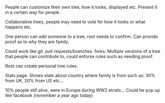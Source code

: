 People can customize their own tree, how it looks, displayed etc. Present it in a certain way for people.

Collaborative trees, people may need to vote for how it looks or what happens etc.

One person can add someone to a tree, root needs to confirm. Can provide proof as to why they are family.

Could work like git. pull requests/branches. forks. Multiple versions of a tree that people can contribute to, could enforse rules such as needing proof.

Root can create personal tree rules.

Stats page. Shows stats about country where family is from such as: 30% from UK, 20% from US etc...

10% people still alive, were in Europe during WW2 etcetc... Could be pop up like facebook \(remember a year ago today\)





